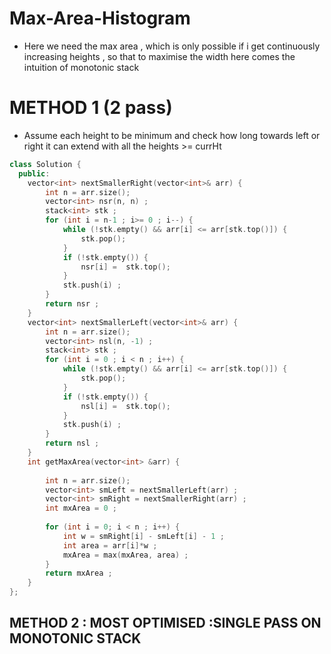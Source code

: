 # Max-Area-Histogram

- Here we need the max area , which is only possible if i get continuously increasing heights , so that to maximise the width here comes the intuition of monotonic stack

 # METHOD 1 (2 pass)
 - Assume each height to be minimum and check how long towards left or right it can extend with all the heights >= currHt

```cpp
class Solution {
  public:
    vector<int> nextSmallerRight(vector<int>& arr) {
        int n = arr.size();
        vector<int> nsr(n, n) ;
        stack<int> stk ;
        for (int i = n-1 ; i>= 0 ; i--) {
            while (!stk.empty() && arr[i] <= arr[stk.top()]) {
                stk.pop();
            }
            if (!stk.empty()) {
                nsr[i] =  stk.top();
            }
            stk.push(i) ;
        }
        return nsr ;
    }
    vector<int> nextSmallerLeft(vector<int>& arr) {
        int n = arr.size();
        vector<int> nsl(n, -1) ;
        stack<int> stk ;
        for (int i = 0 ; i < n ; i++) {
            while (!stk.empty() && arr[i] <= arr[stk.top()]) {
                stk.pop();
            }
            if (!stk.empty()) {
                nsl[i] =  stk.top();
            }
            stk.push(i) ;
        }
        return nsl ;
    }
    int getMaxArea(vector<int> &arr) {
        
        int n = arr.size();
        vector<int> smLeft = nextSmallerLeft(arr) ;
        vector<int> smRight = nextSmallerRight(arr) ;
        int mxArea = 0 ;
        
        for (int i = 0; i < n ; i++) {
            int w = smRight[i] - smLeft[i] - 1 ;
            int area = arr[i]*w ;
            mxArea = max(mxArea, area) ;
        }
        return mxArea ;
    }
};

```
## METHOD 2 : MOST OPTIMISED :SINGLE PASS ON MONOTONIC STACK 
```cpp

```
